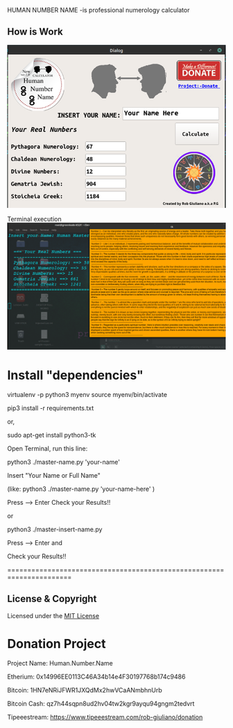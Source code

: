 
HUMAN NUMBER NAME -is professional numerology calculator



How is Work
---------------------

![](images/1.png)


Terminal execution
![](images/2.png)



Install "dependencies"
=========================

virtualenv -p python3 myenv
source myenv/bin/activate

pip3 install -r requirements.txt

or,

sudo apt-get install python3-tk




Open Terminal, run this line:

   python3  ./master-name.py  'your-name'               
   

   Insert "Your Name or Full Name"

   (like: python3 ./master-name.py 'your-name-here' )

Press --> Enter
Check your Results!!


or

  python3  ./master-insert-name.py

Press --> Enter
and

Check your Results!!

======================================================================


License & Copyright
--------------------

Licensed under the [MIT License](LICENSE)



Donation Project
================


Project Name: Human.Number.Name

Etherium:       0x14996EE0113C46A34b14e4F30197768b174c9486

Bitcoin:        1HN7eNRiJFWR1JXQdMx2hwVCaANmbhnUrb

Bitcoin Cash:   qz7h44sqpn8ud2hv04tw2kgr9ayqu94gngm2tedvrt

Tipeeestream:   https://www.tipeeestream.com/rob-giuliano/donation





